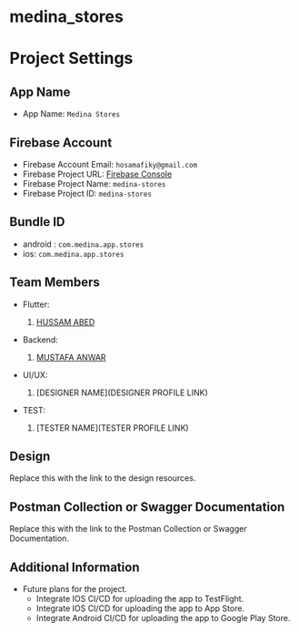 # medina_stores

# Project Settings

## App Name

- App Name: `Medina Stores`

## Firebase Account

- Firebase Account Email: `hosamafiky@gmail.com`
- Firebase Project URL: [Firebase Console](https://console.firebase.google.com/u/0/project/medina-stores/overview)
- Firebase Project Name: `medina-stores`
- Firebase Project ID: `medina-stores`

## Bundle ID

- android : `com.medina.app.stores`
- ios: `com.medina.app.stores`

## Team Members

- Flutter:

  1. [HUSSAM ABED](https://github.com/hosamafiky)

- Backend:

  1. [MUSTAFA ANWAR](https://github.com/mustafaAnwar2020)

- UI/UX:

  1. [DESIGNER NAME](DESIGNER PROFILE LINK)

- TEST:

  1. [TESTER NAME](TESTER PROFILE LINK)

## Design

Replace this with the link to the design resources.

## Postman Collection or Swagger Documentation

Replace this with the link to the Postman Collection or Swagger Documentation.

## Additional Information

- Future plans for the project.
  - Integrate IOS CI/CD for uploading the app to TestFlight.
  - Integrate IOS CI/CD for uploading the app to App Store.
  - Integrate Android CI/CD for uploading the app to Google Play Store.
